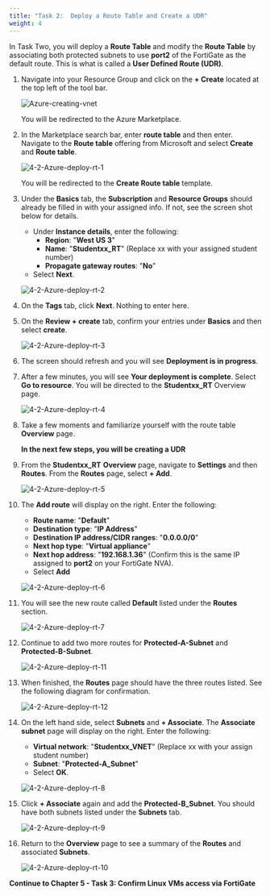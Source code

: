 ```yaml
---
title: "Task 2:  Deploy a Route Table and Create a UDR"
weight: 4
---
```


In Task Two, you will deploy a **Route Table** and modify the **Route Table** by associating both protected subnets to use **port2** of the FortiGate as the default route. This is what is called a **User Defined Route (UDR)**.

1. Navigate into your Resource Group and click on the **+ Create** located at the top left of the tool bar.

    ![Azure-creating-vnet](../Images/Azure-creating-vnet.PNG)  

    You will be redirected to the Azure Marketplace.

1. In the Marketplace search bar, enter **route table** and then enter.  Navigate to the **Route table** offering from Microsoft and select **Create** and **Route table**.

    ![4-2-Azure-deploy-rt-1](../Images/4-2-Azure-deploy-rt-1.PNG)

    You will be redirected to the **Create Route table** template.

1. Under the **Basics** tab, the **Subscription** and **Resource Groups** should already be filled in with your assigned info.  If not, see the screen shot below for details.

    - Under **Instance details**, enter the following:
        - **Region**: "**West US 3**"
        - **Name**: "**Studentxx_RT**" (Replace xx with your assigned student number)
        - **Propagate gateway routes**:  "**No**"
    - Select **Next**.

    ![4-2-Azure-deploy-rt-2](../Images/4-2-Azure-deploy-rt-2.PNG)

1. On the **Tags** tab, click **Next**.  Nothing to enter here.

1. On the **Review + create** tab, confirm your entries under **Basics** and then select **create**.

    ![4-2-Azure-deploy-rt-3](../Images/4-2-Azure-deploy-rt-3.PNG)

1. The screen should refresh and you will see **Deployment is in progress**.

1. After a few minutes, you will see **Your deployment is complete**.  Select **Go to resource**.  You will be directed to the **Studentxx_RT** Overview page.

    ![4-2-Azure-deploy-rt-4](../Images/4-2-Azure-deploy-rt-4.PNG)

1. Take a few moments and familiarize yourself with the route table **Overview** page.  

    **In the next few steps, you will be creating a UDR**

1. From the **Studentxx_RT** **Overview** page, navigate to **Settings** and then **Routes**.
From the **Routes** page, select **+ Add**.

    ![4-2-Azure-deploy-rt-5](../Images/4-2-Azure-deploy-rt-5.PNG)

1. The **Add route** will display on the right.  Enter the following:

    - **Route name**:  "**Default**"
    - **Destination type**:  "**IP Address**"
    - **Destination IP address/CIDR ranges**:  "**0.0.0.0/0**"
    - **Next hop type**: "**Virtual appliance**"
    - **Next hop address**:  "**192.168.1.36**"  (Confirm this is the same IP assigned to **port2** on your FortiGate NVA).
    - Select **Add**

    ![4-2-Azure-deploy-rt-6](../Images/4-2-Azure-deploy-rt-6.PNG)

1. You will see the new route called **Default** listed under the **Routes** section.

    ![4-2-Azure-deploy-rt-7](../Images/4-2-Azure-deploy-rt-7.PNG)

1. Continue to add two more routes for **Protected-A-Subnet** and **Protected-B-Subnet**.

    ![4-2-Azure-deploy-rt-11](../Images/4-2-Azure-deploy-rt-11.PNG)

1. When finished, the **Routes** page should have the three routes listed.  See the following diagram for confirmation.

    ![4-2-Azure-deploy-rt-12](../Images/4-2-Azure-deploy-rt-12.PNG)

1. On the left hand side, select **Subnets** and **+ Associate**.  The **Associate subnet** page will display on the right.  Enter the following:

    - **Virtual network**:  "**Studentxx_VNET**"  (Replace xx with your assign student number)
    - **Subnet**: "**Protected-A_Subnet**"
    - Select **OK**.

    ![4-2-Azure-deploy-rt-8](../Images/4-2-Azure-deploy-rt-8.PNG)

1. Click **+ Associate** again and add the **Protected-B_Subnet**.  You should have both subnets listed under the **Subnets** tab.

    ![4-2-Azure-deploy-rt-9](../Images/4-2-Azure-deploy-rt-9.PNG)

1. Return to the **Overview** page to see a summary of the **Routes** and associated **Subnets**.

    ![4-2-Azure-deploy-rt-10](../Images/4-2-Azure-deploy-rt-10.PNG)

**Continue to Chapter 5 - Task 3: Confirm Linux VMs access via FortiGate**
